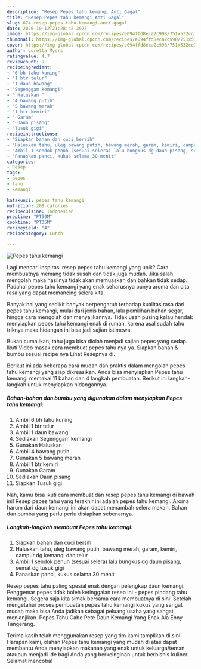 ```yaml
---
description: "Resep Pepes tahu kemangi Anti Gagal"
title: "Resep Pepes tahu kemangi Anti Gagal"
slug: 674-resep-pepes-tahu-kemangi-anti-gagal
date: 2020-10-12T21:28:42.397Z
image: https://img-global.cpcdn.com/recipes/e094ffd8eca2c998/751x532cq70/pepes-tahu-kemangi-foto-resep-utama.jpg
thumbnail: https://img-global.cpcdn.com/recipes/e094ffd8eca2c998/751x532cq70/pepes-tahu-kemangi-foto-resep-utama.jpg
cover: https://img-global.cpcdn.com/recipes/e094ffd8eca2c998/751x532cq70/pepes-tahu-kemangi-foto-resep-utama.jpg
author: Loretta Myers
ratingvalue: 4.7
reviewcount: 9
recipeingredient:
- "6 bh tahu kuning"
- "1 btr telur"
- "1 daun bawang"
- "Segenggam kemangi"
- " Haluskan "
- "4 bawang putih"
- "5 bawang merah"
- "1 btr kemiri"
- " Garam"
- " Daun pisang"
- "Tusuk gigi"
recipeinstructions:
- "Siapkan bahan dan cuci bersih"
- "Haluskan tahu, uleg bawang putih, bawang merah, garam, kemiri, campur dg kemangi dan telur"
- "Ambil 1 sendok penuh (sesuai selera) lalu bungkus dg daun pisang, semat dg tusuk gigi"
- "Panaskan panci, kukus selama 30 menit"
categories:
- Resep
tags:
- pepes
- tahu
- kemangi

katakunci: pepes tahu kemangi 
nutrition: 208 calories
recipecuisine: Indonesian
preptime: "PT39M"
cooktime: "PT35M"
recipeyield: "4"
recipecategory: Lunch

---
```



![Pepes tahu kemangi](https://img-global.cpcdn.com/recipes/e094ffd8eca2c998/751x532cq70/pepes-tahu-kemangi-foto-resep-utama.jpg)

Lagi mencari inspirasi resep pepes tahu kemangi yang unik? Cara membuatnya memang tidak susah dan tidak juga mudah. Jika salah mengolah maka hasilnya tidak akan memuaskan dan bahkan tidak sedap. Padahal pepes tahu kemangi yang enak seharusnya punya aroma dan cita rasa yang dapat memancing selera kita.

Banyak hal yang sedikit banyak berpengaruh terhadap kualitas rasa dari pepes tahu kemangi, mulai dari jenis bahan, lalu pemilihan bahan segar, hingga cara mengolah dan menyajikannya. Tidak usah pusing kalau hendak menyiapkan pepes tahu kemangi enak di rumah, karena asal sudah tahu triknya maka hidangan ini bisa jadi sajian istimewa.

Bukan cuma ikan, tahu juga bisa diolah menjadi sajian pepes yang sedap. Ikuti Video masak cara membuat pepes tahu nya ya. Siapkan bahan &amp; bumbu sesuai recipe nya Lihat Resepnya di.


Berikut ini ada beberapa cara mudah dan praktis dalam mengolah pepes tahu kemangi yang siap dikreasikan. Anda bisa menyiapkan Pepes tahu kemangi memakai 11 bahan dan 4 langkah pembuatan. Berikut ini langkah-langkah untuk menyiapkan hidangannya.

<!--inarticleads1-->

##### Bahan-bahan dan bumbu yang digunakan dalam menyiapkan Pepes tahu kemangi:

1. Ambil 6 bh tahu kuning
1. Ambil 1 btr telur
1. Ambil 1 daun bawang
1. Sediakan Segenggam kemangi
1. Gunakan  Haluskan :
1. Ambil 4 bawang putih
1. Gunakan 5 bawang merah
1. Ambil 1 btr kemiri
1. Gunakan  Garam
1. Sediakan  Daun pisang
1. Siapkan Tusuk gigi


Nah, kamu bisa ikuti cara membuat dan resep pepes tahu kemangi di bawah ini! Resep pepes tahu yang terakhir ini adalah pepes tahu kemangi. Aroma harum dari daun kemangi ini akan dapat menambah selera makan. Bahan dan bumbu yang perlu perlu disiapkan sebenarnya. 

<!--inarticleads2-->

##### Langkah-langkah membuat Pepes tahu kemangi:

1. Siapkan bahan dan cuci bersih
1. Haluskan tahu, uleg bawang putih, bawang merah, garam, kemiri, campur dg kemangi dan telur
1. Ambil 1 sendok penuh (sesuai selera) lalu bungkus dg daun pisang, semat dg tusuk gigi
1. Panaskan panci, kukus selama 30 menit


Resep pepes tahu paling spesial enak dengan pelengkap daun kemangi. Penggemar pepes tidak boleh ketinggalan resep ini - pepes pindang tahu kemangi. Segera saja kita simak bersama cara membuatnya di sini! Setelah mengetahui proses pembuatan pepes tahu kemangi kukus yang sangat mudah maka bisa Anda jadikan sebagai peluang usaha yang sangat menjanjikan. Pepes Tahu Cabe Pete Daun Kemangi Yang Enak Ala Enny Tangerang. 

Terima kasih telah menggunakan resep yang tim kami tampilkan di sini. Harapan kami, olahan Pepes tahu kemangi yang mudah di atas dapat membantu Anda menyiapkan makanan yang enak untuk keluarga/teman ataupun menjadi ide bagi Anda yang berkeinginan untuk berbisnis kuliner. Selamat mencoba!
